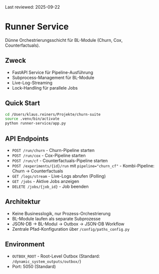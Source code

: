 Last reviewed: 2025-09-22

# Runner Service

Dünne Orchestrierungsschicht für BL-Module (Churn, Cox, Counterfactuals).

## Zweck
- FastAPI Service für Pipeline-Ausführung
- Subprocess-Management für BL-Module  
- Live-Log-Streaming
- Lock-Handling für parallele Jobs

## Quick Start
```bash
cd /Users/klaus.reiners/Projekte/churn-suite
source .venv/bin/activate
python runner-service/app.py
```

## API Endpoints
- `POST /run/churn` - Churn-Pipeline starten
- `POST /run/cox` - Cox-Pipeline starten  
- `POST /run/cf` - Counterfactuals-Pipeline starten
- `POST /experiments/{id}/run` mit `pipeline="churn_cf"` - Kombi-Pipeline: Churn → Counterfactuals
- `GET /logs/stream` - Live-Logs abrufen (Polling)
- `GET /jobs` - Aktive Jobs anzeigen
- `DELETE /jobs/{job_id}` - Job beenden

## Architektur
- Keine Businesslogik, nur Prozess-Orchestrierung
- BL-Module laufen als separate Subprozesse
- JSON-DB → BL-Modul → Outbox → JSON-DB Workflow
- Zentrale Pfad-Konfiguration über `/config/paths_config.py`

## Environment
- `OUTBOX_ROOT` - Root-Level Outbox (Standard: `/dynamic_system_outputs/outbox/`)
- Port: 5050 (Standard)
